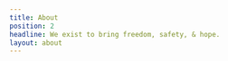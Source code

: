 ```yaml
---
title: About
position: 2
headline: We exist to bring freedom, safety, & hope.
layout: about
---
```


